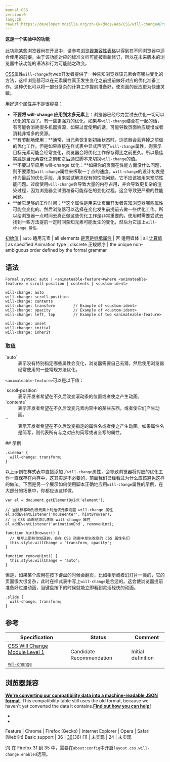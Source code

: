 ```yaml
---
manual:CSS
version:0
lang:zh
rawUrl:https://developer.mozilla.org/zh-CN/docs/Web/CSS/will-change#Browser_compatibility
---
```






**这是一个实验中的功能**<br></br>此功能某些浏览器尚在开发中，请参考[浏览器兼容性表格](%32616 "")以得到在不同浏览器中适合使用的前缀。由于该功能对应的标准文档可能被重新修订，所以在未来版本的浏览器中该功能的语法和行为可能随之改变。





[CSS](%28448 "")属性`will-change`为web开发者提供了一种告知浏览器该元素会有哪些变化的方法，这样浏览器可以在元素属性真正发生变化之前提前做好对应的优化准备工作。这种优化可以将一部分复杂的计算工作提前准备好，使页面的反应更为快速灵敏。



用好这个属性并不是很容易：


* **不要将 will-change 应用到太多元素上**：浏览器已经尽力尝试去优化一切可以优化的东西了。有一些更强力的优化，如果与`will-change`结合在一起的话，有可能会消耗很多机器资源，如果过度使用的话，可能导致页面响应缓慢或者消耗非常多的资源。
* **有节制地使用：**通常，当元素恢复到初始状态时，浏览器会丢弃掉之前做的优化工作。但是如果直接在样式表中显式声明了`will-change`属性，则表示目标元素可能会经常变化，浏览器会将优化工作保存得比之前更久。所以最佳实践是当元素变化之前和之后通过脚本来切换`will-change`的值。
* **不要过早应用 will-change 优化：**如果你的页面在性能方面没什么问题，则不要添加`will-change`属性来榨取一丁点的速度。`will-change`的设计初衷是作为最后的优化手段，用来尝试解决现有的性能问题。它不应该被用来预防性能问题。过度使用`will-change`会导致大量的内存占用，并会导致更复杂的渲染过程，因为浏览器会试图准备可能存在的变化过程。这会导致更严重的性能问题。
* **给它足够的工作时间：**这个属性是用来让页面开发者告知浏览器哪些属性可能会变化的。然后浏览器可以选择在变化发生前提前去做一些优化工作。所以给浏览器一点时间去真正做这些优化工作是非常重要的。使用时需要尝试去找到一些方法提前一定时间获知元素可能发生的变化，然后为它加上`will-change 属性。`

[初始值](%28302 "") | `auto` 
适用元素 | all elements 
[是否是继承属性](%28299 "") | 否 
适用媒体 | all 
[计算值](%28304 "") | as specified 
Animation type | discrete 
正规顺序 | the unique non-ambiguous order defined by the formal grammar 


## 语法<a name="语法"></a>

```
Formal syntax: auto | <animateable-feature>#where <animateable-feature> = scroll-position | contents | <custom-ident>

```

```
will-change: auto
will-change: scroll-position
will-change: contents
will-change: transform        // Example of <custom-ident> 
will-change: opacity          // Example of <custom-ident>
will-change: left, top        // Example of two <animateable-feature>

will-change: unset
will-change: initial
will-change: inherit
```

### 取值<a name="取值"></a>
<dl><dt id=''>`auto`</dt><dd>表示没有特别指定哪些属性会变化，浏览器需要自己去猜，然后使用浏览器经常使用的一些常规方法优化。</dd></dl>

`<animateable-feature>`可以是以下值：

<dl><dt id=''>`scroll-position`</dt><dd>表示开发者希望在不久后改变滚动条的位置或者使之产生动画。</dd><dt id=''>`contents`</dt><dd>表示开发者希望在不久后改变元素内容中的某些东西，或者使它们产生动画。</dd><dt id=''>`<custom-ident>`</dt><dd>表示开发者希望在不久后改变指定的属性名或者使之产生动画。如果属性名是简写，则代表所有与之对应的简写或者全写的属性。</dd></dl>
## 示例<a name="示例"></a>

```
.sidebar {
  will-change: transform;
}
```


以上示例在样式表中直接添加了`will-change`属性，会导致浏览器将对应的优化工作一直保存在内存中，这其实是不必要的，前面我们已经看过为什么应该避免这样的做法。下面是另一个展示如何使用脚本正确地应用`will-change`属性的示例，在大部分的场景中，你都应该这样做。


```
var el = document.getElementById('element');

// 当鼠标移动到该元素上时给该元素设置 will-change 属性
el.addEventListener('mouseenter', hintBrowser);
// 当 CSS 动画结束后清除 will-change 属性
el.addEventListener('animationEnd', removeHint);

function hintBrowser() {
  // 填写上那些你知道的，会在 CSS 动画中发生改变的 CSS 属性名们
  this.style.willChange = 'transform, opacity';
}

function removeHint() {
  this.style.willChange = 'auto';
}
```


但是，如果某个应用在按下键盘的时候会翻页，比如相册或者幻灯片一类的，它的页面很大很复杂，此时在样式表中写上`will-change`是合适的。这会使浏览器提前准备好过渡动画，当键盘按下的时候就能立即看到灵活轻快的动画。


```
.slide {
  will-change: transform;
}
```

## 参考<a name="参考"></a>

Specification | Status | Comment 
 ---  |  ---  |  ---  | 
[CSS Will Change Module Level 1<br></br><small>will-change</small>](%32617 "") | Candidate Recommendation | Initial definition 


## 浏览器兼容<a name="浏览器兼容"></a>


**[We&#39;re converting our compatibility data into a machine-readable JSON format](%3344 "")**. This compatibility table still uses the old format, because we haven&#39;t yet converted the data it contains.**[Find out how you can help!](%3392 "")**


* 
* 

Feature | Chrome | Firefox (Gecko) | Internet Explorer | Opera | Safari (WebKit) 
Basic support | 36 | [36](%14667 "Released on 2015-02-24.")(36) [1] | 未实现 | 24 | 未实现 





[1] 在 Firefox 31 到 35 中，需要在`about:config`中开启`layout.css.will-change.enabled`选项。




